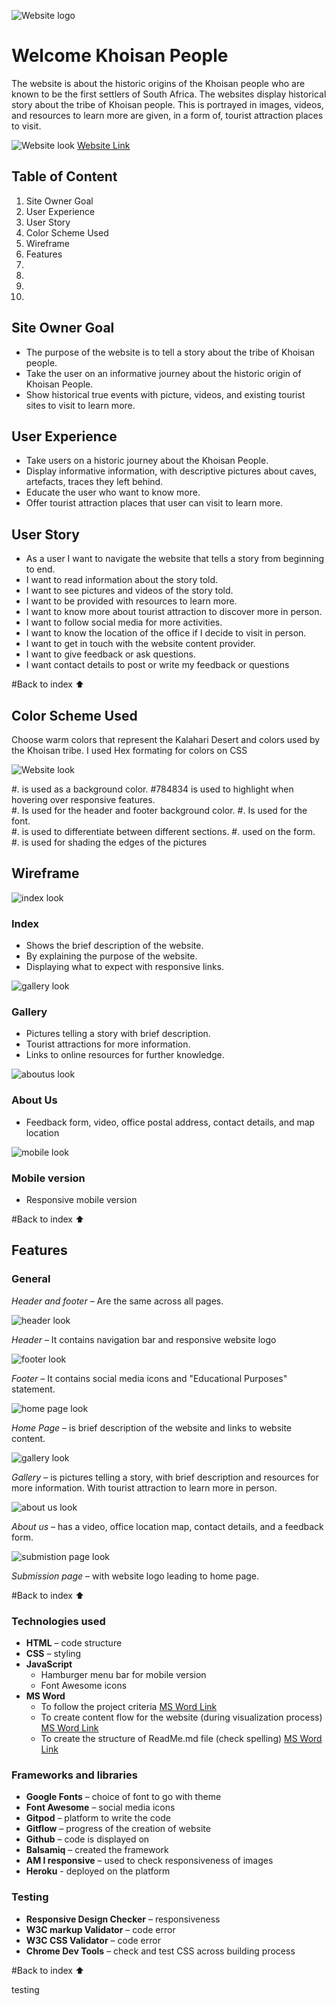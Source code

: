 ![Website logo](#)

# Welcome Khoisan People

The website is about the historic origins of the Khoisan people who are known to be the first settlers of South Africa. The websites display historical story about the tribe of Khoisan people. This is portrayed in images, videos, and resources to learn more are given, in a form of, tourist attraction places to visit.

![Website look](#)
[Website Link](#)


## Table of Content
1. Site Owner Goal 
2. User Experience  
3. User Story 
4. Color Scheme Used 
5. Wireframe 
6. Features 
7.
8.
9.
10.


## Site Owner Goal 

* The purpose of the website is to tell a story about the tribe of Khoisan people. 
* Take the user on an informative journey about the historic origin of Khoisan People. 
* Show historical true events with picture, videos, and existing tourist sites to visit to learn more.  


## User Experience  

* Take users on a historic journey about the Khoisan People.  
* Display informative information, with descriptive pictures about caves, artefacts, traces they left behind.  
* Educate the user who want to know more. 
* Offer tourist attraction places that user can visit to learn more. 


## User Story 
* As a user I want to navigate the website that tells a story from beginning to end.  
* I want to read information about the story told. 
* I want to see pictures and videos of the story told.  
* I want to be provided with resources to learn more.  
* I want to know more about tourist attraction to discover more in person. 
* I want to follow social media for more activities.  
* I want to know the location of the office if I decide to visit in person. 
* I want to get in touch with the website content provider. 
* I want to give feedback or ask questions. 
* I want contact details to post or write my feedback or questions 
 
#Back to index :arrow_up:  


## Color Scheme Used 
Choose warm colors that represent the Kalahari Desert and colors used by the Khoisan tribe. I used Hex formating for colors on CSS 

![Website look](#) 

#.	 is used as a background color. 
#784834 is used to highlight when hovering over responsive features.  
#.          Is used for the header and footer background color. 
#.          Is used for the font.  
#.          is used to differentiate between different sections. 
#.	used on the form.  
#.	is used for shading the edges of the pictures 
 

## Wireframe 

![index look](#)

### Index
* Shows the brief description of the website. 
* By explaining the purpose of the website. 
* Displaying what to expect with responsive links. 

![gallery look](#)

### Gallery
* Pictures telling a story with brief description. 
* Tourist attractions for more information. 
* Links to online resources for further knowledge.  

![aboutus look](#)

### About Us
* Feedback form, video, office postal address, contact details, and map location 

![mobile look](#)

### Mobile version 
* Responsive mobile version 

#Back to index :arrow_up:

## Features  

### General  

*Header and footer* – Are the same across all pages.  

![header look](#)

*Header* – It contains navigation bar and responsive website logo 

![footer look](#)

*Footer* – It contains social media icons and "Educational Purposes" statement.  

![home page look](#)

*Home Page* – is brief description of the website and links to website content. 

![gallery look](#)

*Gallery* – is pictures telling a story, with brief description and resources for more information. With tourist attraction to learn more in person. 

![about us look](#) 

*About us* – has a video, office location map, contact details, and a feedback form. 

![submistion page look](#)

*Submission page* – with website logo leading to home page. 

#Back to index :arrow_up:


### Technologies used  

* __HTML__ – code structure  
* __CSS__ – styling  
* __JavaScript__  
    * Hamburger menu bar for mobile version 
    * Font Awesome icons  
* __MS Word__  
    * To follow the project criteria [MS Word Link](https://1drv.ms/w/s!AmUCjOlYD3J1gT-ZwAOAR4oqOLui?e=zeSECy) 
    * To create content flow for the website (during visualization process) [MS Word Link](https://1drv.ms/w/s!AmUCjOlYD3J1gUNeK_S1VUmCxx5y?e=FLsb2Y)
    * To create the structure of ReadMe.md file (check spelling) [MS Word Link](https://1drv.ms/w/s!AmUCjOlYD3J1gUHl7VLYtU_G3w33?e=Dw62yb)  

 
### Frameworks and libraries 

* __Google Fonts__ – choice of font to go with theme 
* __Font Awesome__ – social media icons 
* __Gitpod__ – platform to write the code 
* __Gitflow__ – progress of the creation of website 
* __Github__ – code is displayed on 
* __Balsamiq__ – created the framework 
* __AM I responsive__ – used to check responsiveness of images 
* __Heroku__ - deployed on the platform
  

### Testing 

* __Responsive Design Checker__ – responsiveness  
* __W3C markup Validator__ – code error  
* __W3C CSS Validator__ – code error  
* __Chrome Dev Tools__ – check and test CSS across building process 


#Back to index :arrow_up:

testing 